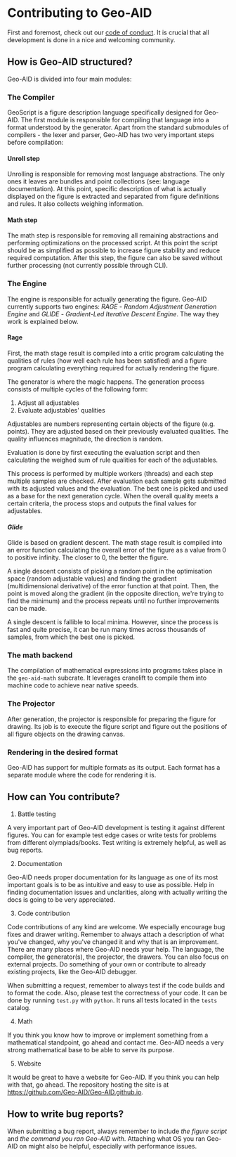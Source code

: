 # Contributing to Geo-AID

First and foremost, check out our [code of conduct](CODE_OF_CONDUCT.md). It is crucial that all development is done in a
nice and welcoming community.

## How is Geo-AID structured?

Geo-AID is divided into four main modules:

### The Compiler

GeoScript is a figure description language specifically designed for Geo-AID. The first module is responsible for
compiling that language into a format understood by the generator. Apart from the standard submodules of compilers - the
lexer and parser, Geo-AID has two very important steps before compilation:

#### **Unroll step**

Unrolling is responsible for removing most language abstractions. The only ones it leaves are bundles and point
collections (see: language documentation). At this point, specific description of what is actually displayed on the
figure is extracted and separated from figure definitions and rules. It also collects weighing information.

#### **Math step**

The math step is responsible for removing all remaining abstractions and performing optimizations on the processed
script. At this point the script should be as simplified as possible to increase figure stability and reduce required
computation. After this step, the figure can also be saved without further processing (not currently possible through
CLI).

### The Engine

The engine is responsible for actually generating the figure. Geo-AID currently supports two engines: *RAGE* - *Random
Adjustment Generation Engine* and *GLIDE* - *Gradient-Led Iterative Descent Engine*. The way they work is explained
below.

#### **Rage**

First, the math stage result is compiled into a critic program calculating the qualities of rules (how well each rule
has been satisfied) and a figure program calculating everything required for actually rendering the figure.

The generator is where the magic happens. The generation process consists of multiple cycles of the following form:

1. Adjust all adjustables
2. Evaluate adjustables' qualities

Adjustables are numbers representing certain objects of the figure (e.g. points). They are adjusted based on their
previously evaluated qualities. The quality influences magnitude, the direction is random.

Evaluation is done by first executing the evaluation script and then calculating the weighed sum of rule qualities for
each of the adjustables.

This process is performed by multiple workers (threads) and each step multiple samples are checked. After evaluation
each sample gets submitted with its adjusted values and the evaluation. The best one is picked and used as a base for
the next generation cycle. When the overall quality meets a certain criteria, the process stops and outputs the final
values for adjustables.

#### *Glide*

Glide is based on gradient descent. The math stage result is compiled into an error function calculating the overall
error of the figure as a value from 0 to positive infinity. The closer to 0, the better the figure.

A single descent consists of picking a random point in the optimisation space (random adjustable values) and finding the
gradient (multidimensional derivative) of the error function at that point. Then, the point is moved along the
gradient (in the opposite direction, we're trying to find the minimum) and the process repeats until no further
improvements can be made.

A single descent is fallible to local minima. However, since the process is fast and quite precise, it can be run many
times across thousands of samples, from which the best one is picked.

### The math backend

The compilation of mathematical expressions into programs takes place in the `geo-aid-math` subcrate.
It leverages cranelift to compile them into machine code to achieve near native speeds.

### The Projector

After generation, the projector is responsible for preparing the figure for drawing. Its job is to execute the figure
script and figure out the positions of all figure objects on the drawing canvas.

### Rendering in the desired format

Geo-AID has support for multiple formats as its output. Each format has a separate module where the code for rendering
it is.

## How can You contribute?

1. Battle testing

A very important part of Geo-AID development is testing it against different figures. You can for example test edge
cases or write tests for problems from different olympiads/books. Test writing is extremely helpful, as well as bug
reports.

2. Documentation

Geo-AID needs proper documentation for its language as one of its most important goals is to be as intuitive and easy to
use as possible. Help in finding documentation issues and unclarities, along with actually writing the docs is going to
be very appreciated.

3. Code contribution

Code contributions of any kind are welcome. We especially encourage bug fixes and drawer writing. Remember to always
attach a description of what you've changed, why you've changed it and why that is an improvement.
There are many places where Geo-AID needs your help. The language, the compiler, the generator(s), the projector, the
drawers. You can also focus on external projects. Do something of your own or contribute to already existing projects,
like the Geo-AID debugger.

When submitting a request, remember to always test if the code builds and to format the code. Also, please test the
correctness of your code. It can be done by running `test.py` with `python`. It runs all tests located in the `tests`
catalog.

4. Math

If you think you know how to improve or implement something from a mathematical standpoint, go ahead and contact me.
Geo-AID needs a very strong mathematical base to be able to serve its purpose.

5. Website

It would be great to have a website for Geo-AID. If you think you can help with that, go ahead. The repository hosting
the site is at https://github.com/Geo-AID/Geo-AID.github.io.

## How to write bug reports?

When submitting a bug report, always remember to include *the figure script* and *the command you ran Geo-AID with*.
Attaching what OS you ran Geo-AID on might also be helpful, especially with performance issues.